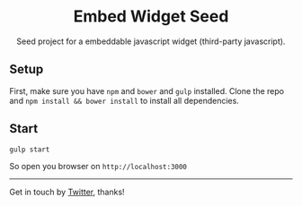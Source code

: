 <p align="center">
  <h1 align="center">Embed Widget Seed</h1>
  <p align="center">Seed project for a embeddable javascript widget (third-party javascript).</p>
</p>

## Setup
First, make sure you have `npm` and `bower` and `gulp` installed.
Clone the repo and `npm install && bower install` to install all dependencies.

## Start
`gulp start`

So open you browser on `http://localhost:3000`

----------

Get in touch by [Twitter](https://twitter.com/paulo_gr), thanks!

